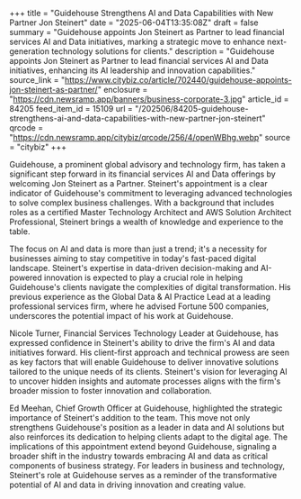 +++
title = "Guidehouse Strengthens AI and Data Capabilities with New Partner Jon Steinert"
date = "2025-06-04T13:35:08Z"
draft = false
summary = "Guidehouse appoints Jon Steinert as Partner to lead financial services AI and Data initiatives, marking a strategic move to enhance next-generation technology solutions for clients."
description = "Guidehouse appoints Jon Steinert as Partner to lead financial services AI and Data initiatives, enhancing its AI leadership and innovation capabilities."
source_link = "https://www.citybiz.co/article/702440/guidehouse-appoints-jon-steinert-as-partner/"
enclosure = "https://cdn.newsramp.app/banners/business-corporate-3.jpg"
article_id = 84205
feed_item_id = 15109
url = "/202506/84205-guidehouse-strengthens-ai-and-data-capabilities-with-new-partner-jon-steinert"
qrcode = "https://cdn.newsramp.app/citybiz/qrcode/256/4/openWBhg.webp"
source = "citybiz"
+++

<p>Guidehouse, a prominent global advisory and technology firm, has taken a significant step forward in its financial services AI and Data offerings by welcoming Jon Steinert as a Partner. Steinert's appointment is a clear indicator of Guidehouse's commitment to leveraging advanced technologies to solve complex business challenges. With a background that includes roles as a certified Master Technology Architect and AWS Solution Architect Professional, Steinert brings a wealth of knowledge and experience to the table.</p><p>The focus on AI and data is more than just a trend; it's a necessity for businesses aiming to stay competitive in today's fast-paced digital landscape. Steinert's expertise in data-driven decision-making and AI-powered innovation is expected to play a crucial role in helping Guidehouse's clients navigate the complexities of digital transformation. His previous experience as the Global Data & AI Practice Lead at a leading professional services firm, where he advised Fortune 500 companies, underscores the potential impact of his work at Guidehouse.</p><p>Nicole Turner, Financial Services Technology Leader at Guidehouse, has expressed confidence in Steinert's ability to drive the firm's AI and data initiatives forward. His client-first approach and technical prowess are seen as key factors that will enable Guidehouse to deliver innovative solutions tailored to the unique needs of its clients. Steinert's vision for leveraging AI to uncover hidden insights and automate processes aligns with the firm's broader mission to foster innovation and collaboration.</p><p>Ed Meehan, Chief Growth Officer at Guidehouse, highlighted the strategic importance of Steinert's addition to the team. This move not only strengthens Guidehouse's position as a leader in data and AI solutions but also reinforces its dedication to helping clients adapt to the digital age. The implications of this appointment extend beyond Guidehouse, signaling a broader shift in the industry towards embracing AI and data as critical components of business strategy. For leaders in business and technology, Steinert's role at Guidehouse serves as a reminder of the transformative potential of AI and data in driving innovation and creating value.</p>